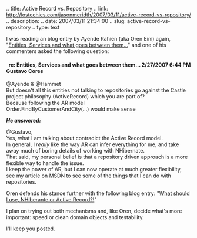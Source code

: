 .. title: Active Record vs. Repository
.. link: http://lostechies.com/jasonmeridth/2007/03/11/active-record-vs-repository/
.. description: 
.. date: 2007/03/11 21:34:00
.. slug: active-record-vs-repository
.. type: text


I was reading an blog entry by Ayende Rahien (aka Oren Eini) again, "[Entities, Services and what goes between them...](http://ayende.com/Blog/archive/2007/02/27/Entities-Services-and-what-goes-between-them.aspx)" and one of his commenters asked the following question:  
  


####   re: Entities, Services and what goes between them... 2/27/2007 6:44 PM Gustavo Cores

@Ayende & @Hammet  
But doesn't all this entities not talking to repositories go against the Castle project philosophy (ActiveRecord) which you are part of?  
Because following the AR model   
Order.FindByCustomerAndCity(...) would make sense  


_**He answered:**_  
  
@Gustavo,  
Yes, what I am talking about contradict the Active Record model.  
In general, I _really_ like the way AR can infer everything for me, and take away much of boring details of working with NHibernate.  
That said, my personal belief is that a repository driven approach is a more flexible way to handle the issue.  
I keep the power of AR, but I can now operate at much greater flexibility, see my article on MSDN to see some of the things that I can do with repositories.  
  
Oren defends his stance further with the following blog entry: "[What should I use, NHiberante or Active Record?!](http://www.ayende.com/Blog/archive/2006/11/02/7116.aspx)"  
  
I plan on trying out both mechanisms and, like Oren, decide what's more important: speed or clean domain objects and testability.  
  
I'll keep you posted.